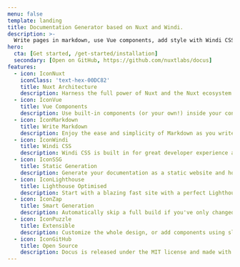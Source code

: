 ```yaml
---
menu: false
template: landing
title: Documentation Generator based on Nuxt and Windi.
description: >-
  Write pages in markdown, use Vue components, add style with Windi CSS and enjoy the power of Nuxt with a blazing fast developer experience.
hero:
  cta: [Get started, /get-started/installation]
  secondary: [Open on GitHub, https://github.com/nuxtlabs/docus]
features:
  - icon: IconNuxt
    iconClass: 'text-hex-00DC82'
    title: Nuxt Architecture
    description: Harness the full power of Nuxt and the Nuxt ecosystem.
  - icon: IconVue
    title: Vue Components
    description: Use built-in components (or your own!) inside your content.
  - icon: IconMarkdown
    title: Write Markdown
    description: Enjoy the ease and simplicity of Markdown as you write your documentation.
  - icon: IconWindi
    title: Windi CSS
    description: Windi CSS is built in for great developer experience and rapid customization.
  - icon: IconSSG
    title: Static Generation
    description: Generate your documentation as a static website and host it anywhere.
  - icon: IconLighthouse
    title: Lighthouse Optimised
    description: Start with a blazing fast site with a perfect Lighthouse score.
  - icon: IconZap
    title: Smart Generation
    description: Automatically skip a full build if you've only changed Markdown files.
  - icon: IconPuzzle
    title: Extensible
    description: Customize the whole design, or add components using slots - you can make Docus your own.
  - icon: IconGitHub
    title: Open Source
    description: Docus is released under the MIT license and made with love by the NuxtLabs team.
---
```


<block-hero :title="title" :description="description" v-bind="hero"></block-hero>

<block-features title="What's included?" :features="features"></block-features>
